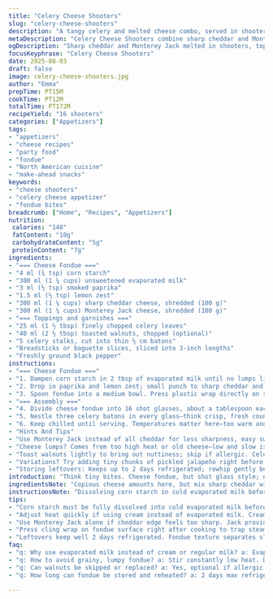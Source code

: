 ```yaml
---
title: "Celery Cheese Shooters"
slug: "celery-cheese-shooters"
description: "A tangy celery and melted cheese combo, served in shooter glasses for bite-sized enjoyment. Uses evaporated milk and corn starch with cheddar and Monterey Jack cheeses, spiced subtly with smoked paprika and lemon zest, topped with fresh celery and toasted walnuts. Served chilled with crunchy breadsticks and crisp celery batons for dipping."
metaDescription: "Celery Cheese Shooters combine sharp cheddar and Monterey Jack cheeses chilled in shooters with paprika, lemon zest, walnuts, and fresh celery for crunchy bites."
ogDescription: "Sharp cheddar and Monterey Jack melted in shooters, topped with celery leaves, walnuts, and fresh batons. Cool, creamy, tangy bites with bold smoky-paprika notes."
focusKeyphrase: "Celery Cheese Shooters"
date: 2025-08-03
draft: false
image: celery-cheese-shooters.jpg
author: "Emma"
prepTime: PT15M
cookTime: PT12M
totalTime: PT172M
recipeYield: "16 shooters"
categories: ["Appetizers"]
tags:
- "appetizers"
- "cheese recipes"
- "party food"
- "fondue"
- "North American cuisine"
- "make-ahead snacks"
keywords:
- "cheese shooters"
- "celery cheese appetizer"
- "fondue bites"
breadcrumb: ["Home", "Recipes", "Appetizers"]
nutrition: 
 calories: "140"
 fatContent: "10g"
 carbohydrateContent: "5g"
 proteinContent: "7g"
ingredients:
- "=== Cheese Fondue ==="
- "4 ml (¾ tsp) corn starch"
- "300 ml (1 ¼ cups) unsweetened evaporated milk"
- "3 ml (½ tsp) smoked paprika"
- "1.5 ml (⅓ tsp) lemon zest"
- "300 ml (1 ¼ cups) sharp cheddar cheese, shredded (100 g)"
- "300 ml (1 ¼ cups) Monterey Jack cheese, shredded (100 g)"
- "=== Toppings and garnishes ==="
- "25 ml (1 ½ tbsp) finely chopped celery leaves"
- "40 ml (2 ½ tbsp) toasted walnuts, chopped (optional)"
- "5 celery stalks, cut into thin ½ cm batons"
- "Breadsticks or baguette slices, sliced into 3-inch lengths"
- "Freshly ground black pepper"
instructions:
- "=== Cheese Fondue ==="
- "1. Dampen corn starch in 2 tbsp of evaporated milk until no lumps linger. Pour rest of milk into small saucepan, stir in the corn starch mixture. Heat on medium low, stir constantly with wooden spoon. Bubbling edges and slight thickening means almost there."
- "2. Drop in paprika and lemon zest; small punch to sharp cheddar and Monterey Jack next. Stir as cheeses melt, watch carefully to avoid grainy texture or scorching. Remove from heat once creamy and smooth."
- "3. Spoon fondue into a medium bowl. Press plastic wrap directly on surface — prevents crust forming. Let cool to room temp, then refrigerate at least 2 ½ hours or until cold and firm but scoopable."
- "=== Assembly ==="
- "4. Divide cheese fondue into 16 shot glasses, about a tablespoon each. Sprinkle celery leaves on top, scatter walnuts over if using. Grind black pepper fresh onto each glass."
- "5. Nestle three celery batons in every glass—think crisp, fresh counterbalance to melting cheese. Arrange breadsticks or baguette slices on a serving tray alongside an extra glass holding remaining celery sticks so guests can grab and dip."
- "6. Keep chilled until serving. Temperatures matter here—too warm and it gets runny; too cold and it turns stiff to plow through."
- "Hints And Tips"
- "Use Monterey Jack instead of all cheddar for less sharpness, easy swap, mellows flavor. If stuck with cream instead of evaporated milk, reduce heat quicker to stop thickening runaway."
- "Cheese lumps? Comes from too high heat or old cheese—low and slow is your friend. Also no rush. Layer flavors: smoked paprika and lemon zest punch up otherwise straightforward cheesy goo."
- "Toast walnuts lightly to bring out nuttiness; skip if allergic. Celery leaves bitter green surprise, worth finding over plain parsley. Sticking cling wrap direct avoids plastic peel-off texture traps."
- "Variations? Try adding tiny chunks of pickled jalapeño right before spooning into glasses if you want fire. Served cold, this appetizer plays on textural contrasts and sharp-smoky-tangy notes, so fresh celery and crunchy breadsticks are non-negotiable."
- "Storing leftovers: Keeps up to 2 days refrigerated; rewhip gently before serving if it separates."
introduction: "Think tiny bites. Cheese fondue, but shot glass style; no dipping, just snacking. Celery brings crunch and green brightness to heavy cheese. I used to pile cheese fondue on bread, but that got sloppy fast; now spoons out neat little glasses, hand them around. Gets rid of the mess, spares bread turning soggy too soon. Adding Monterey Jack softens sharp cheddar edge I find too harsh otherwise. Smoked paprika brings subtle warmth that I didn’t expect, but loved. Lemon zest cuts through fat. Celery leaves—I started throwing those in after I realized parsley was boring and celery leaf flavor punches harder. Walnuts? Optional but bring good crunch-and-depth counterpoint, nuts toasted first of course. Prep time’s short but cooling makes this a make-ahead party starter. Refreshing, tactile, and bright on the palate despite wallops of cheese heaviness. Never trust exact times here by the clock, trust texture and sheen."
ingredientsNote: "Copious cheese amounts here, but mix sharp cheddar with Monterey Jack for creaminess without losing depth. Corn starch thickens without adding gritty mouthfeel, better than flour or arrowroot in my trials. Evaporated milk preferred over cream or regular milk; reduces risk of separation, nice thick body without overwhelming fat. Tabasco jalapeño swapped for smoked paprika and lemon zest for less heat and more aromatic complexity, personal tweak. Celery leaves rarely used but add herbaceous lift and gentle bitterness balancing cheese richness; parsley or chives work if unavailable. Toast walnuts gently on dry pan, watch not to burn. Breadsticks or crisp baguette only, soggy bread ruins the experience. Make sure celery sticks are thin enough for easy dipping but not limp or watery. Placing plastic wrap directly atop cheese fondue prevents unappetizing skin, don’t skip."
instructionsNote: "Dissolving corn starch in cold evaporated milk before heating avoids lumps, trust me on that sticking moment if you don’t. Heat fondue low and constant stirring essential; overheated cheese protein seizes and gets grainy—lost many batches on this. Watch bubbling at edges, not entire saucepan boiling. Peeling cheese off bottom with wooden spoon as it melts helps. Removing from heat promptly stops overcooking. Plastic wrap pressed on surface stops crust forming—reportedly traps steam but texture difference is worth it. Chill at least 2 ½ hours; texture thickens but still spoonable, not hardening solid. Portioning fondue with spoon into shooters requires cooled fondue for neatness. Final garnish with fresh celery leaves and freshly cracked black pepper wakes up flavor. Celery batons in glasses add textural interplay. Extra celery on side replenishes freshness, keeps crowd munching without overpowering cheese richness. Serve cold but not too cold to lose creaminess, otherwise fondue scalds mouth or becomes stiff. Tried reheating gently in double boiler but texture suffers; better cold. Breadsticks never stale, if only frozen store-bought on hand, quickly warm in oven for crispness."
tips:
- "Corn starch must be fully dissolved into cold evaporated milk before heating. Lumps mean uneven texture later. Stir constantly on low heat. Watch bubbling edges only—don’t wait for full boil. When cheese melts, scrape bottom gently to avoid sticking. Plastic wrap pressed tight on fondue keeps skin from forming which ruins mouthfeel. Chill 2+ hours minimum for thick but scoopable texture. Portion cold fondue carefully to keep edges neat. Fresh celery leaves add bitterness that cuts rich cheese nicely; skip parsley for flavor impact."
- "Adjust heat quickly if using cream instead of evaporated milk. Cream thickens faster but also separates if overheated. Reducing heat and frequent stirring saves the fondue. Toast walnuts lightly on dry pan before chopping. Avoid burnt nuts—they overpower. Walnuts add crunchy contrast to creamy fondue but are optional if allergies or dislikes. Breadsticks must be crisp. Soft bread soaks cheese fast and kills crunch. Celery batons should be thin but not limp; watery pieces break mouthfeel and add soggy notes."
- "Use Monterey Jack alone if cheddar edge feels too sharp. Jack provides creaminess and mellows the sharpness. Smoked paprika adds gentle warm aroma without heat pain. Lemon zest brightness cuts the fat, balancing cheese heaviness. Jalapeño chunks swap nicely for heat if desired but add raw spice clash. Avoid full boiling sauce; overheated cheese gets grainy. When cheese just starts melting with bubbling edges, remove heat immediately for smooth fondue. Reheating ruins texture—serve cold or room temp if needed."
- "Press cling wrap on fondue surface right after cooking to trap steam and keep top moist. Avoid peel-off crust that ruins creaminess. Cooling times vary with fridge models; test texture with spoon. Fondue should chill firm but scoopable, not rock hard. When portioning fondue into glasses, let it rest to reduce bubbles forming on top—adds smoother look. Grind pepper freshly right on shooters for aroma boost over pre-ground. Arrange celery sticks in shooters to add crunchy cold contrast to melting warm cheese mouthfeel."
- "Leftovers keep well 2 days refrigerated. Fondue texture separates slightly but comes back after gentle rewhip using wooden spoon only. Avoid electric whisks that aerate and change texture. Serving temp matters. Too cold and fondue stiffens making biting hard. Too warm and it runs, loses shape in shooter glasses. Target room temp before serving if refrigerated too long. Toast walnuts just before serving if possible to revive nut flavor. If bread sticks soften from sitting out, quickly crisp in hot oven for seconds."
faq:
- "q: Why use evaporated milk instead of cream or regular milk? a: Evaporated milk holds heat better. Less likely to separate or curdle. Cream thickens quicker but can break down if overheated. Regular milk too thin—fondue turns runny fast. Good balance here for stable texture and mild flavor."
- "q: How to avoid grainy, lumpy fondue? a: Stir constantly low heat. Dissolve corn starch well in cold milk first. High heat scares proteins, causes clumping. Bubbles at edges mean almost ready; stop heat fast. Also scrape saucepan bottom gently while melting to prevent sticking and lumps forming. Low and slow."
- "q: Can walnuts be skipped or replaced? a: Yes, optional if allergic or dislike. Toasting nuts brings flavor out, but omit if needed. Pecans or almonds could substitute but adjust chopping size for similar crunch. Raw nuts too hard and clash with soft fondue texture. Toasting softens flavor slightly and ramps nuttiness."
- "q: How long can fondue be stored and reheated? a: 2 days max refrigerated. Restores texture after gentle manual stirring. Avoid electric mixers; breaks structure. Cold fondue best served chilled or slightly warmed at room temp but never reheated hot, breaks smoothness, gets grainy. Use glass shooters to portion for quick serving; leftovers reseal tightly for fridge."

---
```

